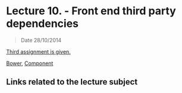 # Lecture 10. - Front end third party dependencies

> Date 28/10/2014

[Third assignment is given.](../assignments/2014-10-28.md)

[Bower][], [Component][]


## Links related to the lecture subject


[Bower]: http://bower.io/ "A package manager for the web"
[Component]: https://github.com/componentjs/component "Component is a vertically integrated frontend solution, handling everything from package management to the build process, handling everything including HTML, JS, CSS, images, and fonts"

